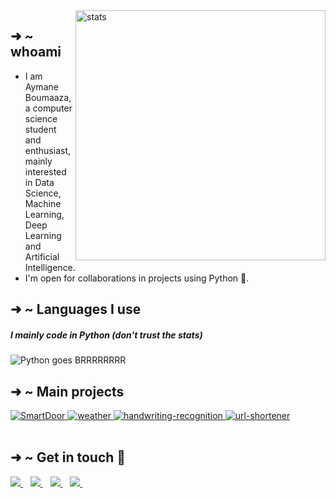 <img alt="stats" align='right' src="https://github-readme-stats.vercel.app/api?username=Aymane11&show_icons=true&theme=dark&hide_border=true" width="400">

<div align='left'>
  
## ➜  ~ whoami

- I am Aymane Boumaaza, a computer science student and enthusiast, mainly interested in Data Science, Machine Learning, Deep Learning and Artificial Intelligence.
- I'm open for collaborations in projects using Python 🐍.

</div>

## ➜ ~ Languages I use

##### I mainly code in Python (don't trust the stats)
<img alt="Python goes BRRRRRRRR" src="https://github-readme-stats.vercel.app/api/top-langs/?username=Aymane11&layout=compact&theme=dark&hide_border=true">



## ➜ ~ Main projects

<div>
<a href="https://github.com/Aymane11/SmartDoor">
<img alt="SmartDoor" src="https://github-readme-stats.vercel.app/api/pin/?username=Aymane11&repo=SmartDoor&&theme=dark&hide_border=true">
</a>
  
<a href="https://github.com/Aymane11/weather">
<img alt="weather "src="https://github-readme-stats.vercel.app/api/pin/?username=Aymane11&repo=weather&&theme=dark&hide_border=true">
</a>

<a href="https://github.com/Aymane11/handwriting-recognition">
<img alt="handwriting-recognition" src="https://github-readme-stats.vercel.app/api/pin/?username=Aymane11&repo=handwriting-recognition&&theme=dark&hide_border=true">
</a>

<a href="https://github.com/Aymane11/url-shortener">
<img alt="url-shortener" src="https://github-readme-stats.vercel.app/api/pin/?username=Aymane11&repo=url-shortener&&theme=dark&hide_border=true">
</a>
</div><br>


## ➜ ~ Get in touch :speech_balloon:

<p align='center'>
<p align='left'>
  <a href="https://www.facebook.com/EnamyaymanE">
    <img src="https://img.shields.io/badge/facebook-%231877F2.svg?&style=for-the-badge&logo=facebook&logoColor=white" />
  </a>&nbsp;&nbsp;
  <a href="https://www.linkedin.com/in/aymaneboumaaza/">
    <img src="https://img.shields.io/badge/linkedin-%230077B5.svg?&style=for-the-badge&logo=linkedin&logoColor=white" />
  </a>&nbsp;&nbsp;
  <a href="https://twitter.com/_Enamya">
    <img src="https://img.shields.io/badge/twitter-%231DA1F2.svg?&style=for-the-badge&logo=twitter&logoColor=white" />        
  </a>&nbsp;&nbsp;
  <a href="https://www.codingame.com/profile/725b5492f839474bf6df0a92c89630e30309683">
    <img src="https://img.shields.io/static/v1?style=for-the-badge&message=CodinGame&color=222222&logo=CodinGame&logoColor=F2BB13&label=" />        
  </a>&nbsp;&nbsp;
</p>
